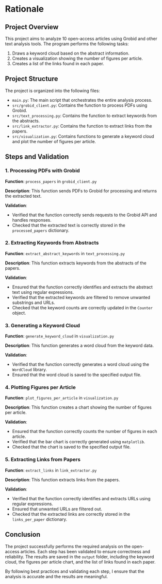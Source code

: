 # Rationale

## Project Overview

This project aims to analyze 10 open-access articles using Grobid and other text analysis tools. The program performs the following tasks:
1. Draws a keyword cloud based on the abstract information.
2. Creates a visualization showing the number of figures per article.
3. Creates a list of the links found in each paper.

## Project Structure

The project is organized into the following files:
- `main.py`: The main script that orchestrates the entire analysis process.
- `src/grobid_client.py`: Contains the function to process PDFs using Grobid.
- `src/text_processing.py`: Contains the function to extract keywords from the abstracts.
- `src/link_extractor.py`: Contains the function to extract links from the papers.
- `src/visualization.py`: Contains functions to generate a keyword cloud and plot the number of figures per article.

## Steps and Validation

### 1. Processing PDFs with Grobid

**Function**: `process_papers` in `grobid_client.py`

**Description**: This function sends PDFs to Grobid for processing and returns the extracted text.

**Validation**: 
- Verified that the function correctly sends requests to the Grobid API and handles responses.
- Checked that the extracted text is correctly stored in the `processed_papers` dictionary.

### 2. Extracting Keywords from Abstracts

**Function**: `extract_abstract_keywords` in `text_processing.py`

**Description**: This function extracts keywords from the abstracts of the papers.

**Validation**: 
- Ensured that the function correctly identifies and extracts the abstract text using regular expressions.
- Verified that the extracted keywords are filtered to remove unwanted substrings and URLs.
- Checked that the keyword counts are correctly updated in the `Counter` object.

### 3. Generating a Keyword Cloud

**Function**: `generate_keyword_cloud` in `visualization.py`

**Description**: This function generates a word cloud from the keyword data.

**Validation**: 
- Verified that the function correctly generates a word cloud using the `WordCloud` library.
- Ensured that the word cloud is saved to the specified output file.

### 4. Plotting Figures per Article

**Function**: `plot_figures_per_article` in `visualization.py`

**Description**: This function creates a chart showing the number of figures per article.

**Validation**: 
- Ensured that the function correctly counts the number of figures in each article.
- Verified that the bar chart is correctly generated using `matplotlib`.
- Checked that the chart is saved to the specified output file.

### 5. Extracting Links from Papers

**Function**: `extract_links` in `link_extractor.py`

**Description**: This function extracts links from the papers.

**Validation**: 
- Verified that the function correctly identifies and extracts URLs using regular expressions.
- Ensured that unwanted URLs are filtered out.
- Checked that the extracted links are correctly stored in the `links_per_paper` dictionary.

## Conclusion

The project successfully performs the required analysis on the open-access articles. Each step has been validated to ensure correctness and reliability. The results are saved in the `output` folder, including the keyword cloud, the figures per article chart, and the list of links found in each paper.

By following best practices and validating each step, I ensure that the analysis is accurate and the results are meaningful.